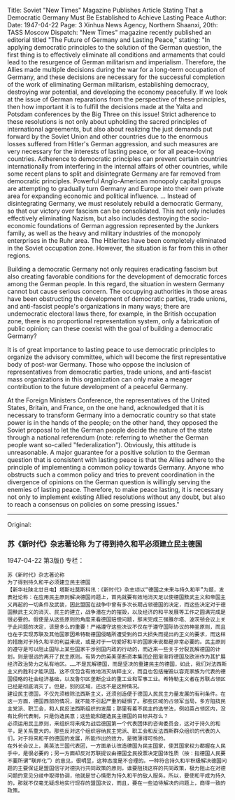 Title: Soviet "New Times" Magazine Publishes Article Stating That a Democratic Germany Must Be Established to Achieve Lasting Peace
Author:
Date: 1947-04-22
Page: 3
Xinhua News Agency, Northern Shaanxi, 20th: TASS Moscow Dispatch: "New Times" magazine recently published an editorial titled "The Future of Germany and Lasting Peace," stating: "In applying democratic principles to the solution of the German question, the first thing is to effectively eliminate all conditions and armaments that could lead to the resurgence of German militarism and imperialism. Therefore, the Allies made multiple decisions during the war for a long-term occupation of Germany, and these decisions are necessary for the successful completion of the work of eliminating German militarism, establishing democracy, destroying war potential, and developing the economy peacefully. If we look at the issue of German reparations from the perspective of these principles, then how important it is to fulfill the decisions made at the Yalta and Potsdam conferences by the Big Three on this issue! Strict adherence to these resolutions is not only about upholding the sacred principles of international agreements, but also about realizing the just demands put forward by the Soviet Union and other countries due to the enormous losses suffered from Hitler's German aggression, and such measures are very necessary for the interests of lasting peace, or for all peace-loving countries. Adherence to democratic principles can prevent certain countries internationally from interfering in the internal affairs of other countries, while some recent plans to split and disintegrate Germany are far removed from democratic principles. Powerful Anglo-American monopoly capital groups are attempting to gradually turn Germany and Europe into their own private area for expanding economic and political influence. ... Instead of disintegrating Germany, we must resolutely rebuild a democratic Germany, so that our victory over fascism can be consolidated. This not only includes effectively eliminating Nazism, but also includes destroying the socio-economic foundations of German aggression represented by the Junkers family, as well as the heavy and military industries of the monopoly enterprises in the Ruhr area. The Hitlerites have been completely eliminated in the Soviet occupation zone. However, the situation is far from this in other regions.

Building a democratic Germany not only requires eradicating fascism but also creating favorable conditions for the development of democratic forces among the German people. In this regard, the situation in western Germany cannot but cause serious concern. The occupying authorities in those areas have been obstructing the development of democratic parties, trade unions, and anti-fascist people's organizations in many ways; there are undemocratic electoral laws there, for example, in the British occupation zone, there is no proportional representation system, only a fabrication of public opinion; can these coexist with the goal of building a democratic Germany?

It is of great importance to lasting peace to use democratic principles to organize the advisory committee, which will become the first representative body of post-war Germany. Those who oppose the inclusion of representatives from democratic parties, trade unions, and anti-fascist mass organizations in this organization can only make a meager contribution to the future development of a peaceful Germany.

At the Foreign Ministers Conference, the representatives of the United States, Britain, and France, on the one hand, acknowledged that it is necessary to transform Germany into a democratic country so that state power is in the hands of the people; on the other hand, they opposed the Soviet proposal to let the German people decide the nature of the state through a national referendum (note: referring to whether the German people want so-called "federalization"). Obviously, this attitude is unreasonable. A major guarantee for a positive solution to the German question that is consistent with lasting peace is that the Allies adhere to the principle of implementing a common policy towards Germany. Anyone who obstructs such a common policy and tries to prevent coordination in the divergence of opinions on the German question is willingly serving the enemies of lasting peace. Therefore, to make peace lasting, it is necessary not only to implement existing Allied resolutions without any doubt, but also to reach a consensus on policies on some pressing issues."



<hr /> 

Original: 


### 苏《新时代》杂志著论称  为了得到持久和平必须建立民主德国

1947-04-22
第3版()
专栏：

    苏《新时代》杂志著论称
    为了得到持久和平必须建立民主德国
    【新华社陕北廿日电】塔斯社莫斯科讯：《新时代》杂志顷以“德国之未来与持久和平”为题，发表社论称：在应用民主原则解决德国问题上，首先就要有效地消灭足以使德国黩武主义和帝国主义再起的一切条件及武装，因此盟国在战争中曾有多次长期占领德国的决定，而这些决定对于德国黩武主义的消灭、民主的建立，战争潜在力的摧毁，以及经济的和平发展等工作之圆满完成是很必要的。假使是从这些原则的角度来看德国赔偿问题，那末完成三强雅尔塔、波茨顿会议上关于此问题的决定，该是多么的重要！严格遵守这些决议不仅在于遵守国际协议的神圣原则，而且也在于实现苏联及其他国家因希特勒德国侵略所遭受到的巨大损失而提出的正义的要求，而这样的措施对于持久和平的利益来说，或是对于一切爱好和平的国家来说都是非常必要的。民主原则的遵守是可以阻止国际上某些国家干涉别国内政的行动的，而近来一些关于分裂瓦解德国的计划，则是很远的离开了民主原则。有势力的英美垄断资本集团企图渐渐将德国及欧洲作为其扩展经济政治势力之私有地区。……不是瓦解德国，而是坚决的重建民主的德国，如此，我们对法西斯主义的胜利才能巩固。这不仅包含有效地消灭纳粹主义，而且也包括摧毁以容克家族为代表的德国侵略的社会经济基础，以及鲁尔区垄断企业的重工业和军事工业。希特勒主义者在苏联占领区已经是彻底消灭了。但是，别的区域，还远不是这种情况。
    建设民主德国，不仅先须根除法西斯主义，还须创造便于德国人民民主力量发展的有利条件。在这一方面，德国西部的情况，就不能不引起严重的疑惧了。那些区域的占领军当局，多方阻挠民主党派、职工会，和人民反法西斯组织的发展；那里有着不民主的选举法，例如英占领区内，没有比例代表制，只是伪造民意；这些能和建造民主德国的目标共存么？
    必须运用民主原则，来组织将来成为战后德国第一个代表团体的咨询委员会，这对于持久的和平，是关系重大的。那些反对这个组织容纳民主党派、职工会和反法西斯群众组织的代表的人们，对于将来和平的德国的发展，所能作出的效力，是微薄得可怜的。
    在外长会议上，美英法三国代表团，一方面承认改造德国为民主国家，使其国家权力都握在人民手中，是很必要的；另一方面却反对苏联提议由德国全民投票决定国体性质（按：指德国人民要不要所谓“联邦化”）的意见，很明显，这种态度是不合理的。一种符合持久和平积极解决德国问题的主要保证是盟国信守对德执行共同政策的原则，谁要阻挠这样的共同政策，极力阻止在对德问题的意见分歧中取得协调，他就是甘心情愿为持久和平的敌人服务。所以，要使和平成为持久的，那就不仅毫无疑虑地实行现存的盟国决议，而且，要在一些迫待解决的问题上，商得一致的政策。
